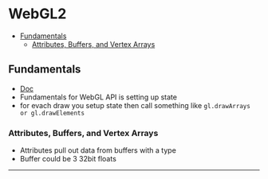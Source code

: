 # WebGL2

<!-- vscode-markdown-toc -->
* [Fundamentals](#Fundamentals)
	* [Attributes, Buffers, and Vertex Arrays](#AttributesBuffersandVertexArrays)

<!-- vscode-markdown-toc-config
	numbering=false
	autoSave=true
	/vscode-markdown-toc-config -->
<!-- /vscode-markdown-toc -->

## <a name='Fundamentals'></a>Fundamentals

- [Doc](https://webgl2fundamentals.org/webgl/lessons/webgl-fundamentals.html)
- Fundamentals for WebGL API is setting up state 
- for evach draw you setup state then call something like `gl.drawArrays or gl.drawElements`

### <a name='AttributesBuffersandVertexArrays'></a>Attributes, Buffers, and Vertex Arrays

- Attributes pull out data from buffers with a type 
- Buffer could be 3 32bit floats 



-----------------------------------------------------------